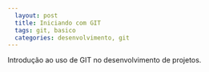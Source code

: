 ```yaml
---
  layout: post
  title: Iniciando com GIT
  tags: git, basico
  categories: desenvolvimento, git
---
```


Introdução ao uso de GIT no desenvolvimento de projetos.